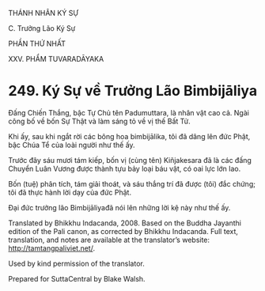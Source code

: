 THÁNH NHÂN KÝ SỰ

C. Trưởng Lão Ký Sự

PHẦN THỨ NHẤT

XXV. PHẨM TUVARADĀYAKA

# 249\. Ký Sự về Trưởng Lão Bimbijāliya

Đấng Chiến Thắng, bậc Tự Chủ tên Padumuttara, là nhân vật cao cả. Ngài công bố về bốn Sự Thật và làm sáng tỏ về vị thế Bất Tử.

Khi ấy, sau khi ngắt rời các bông hoa bimbijālika, tôi đã dâng lên đức Phật, bậc Chúa Tể của loài người như thế ấy.

Trước đây sáu mươi tám kiếp, bốn vị (cùng tên) Kiñjakesara đã là các đấng Chuyển Luân Vương được thành tựu bảy loại báu vật, có oai lực lớn lao.

Bốn (tuệ) phân tích, tám giải thoát, và sáu thắng trí đã được (tôi) đắc chứng; tôi đã thực hành lời dạy của đức Phật.

Đại đức trưởng lão Bimbijāliyađã nói lên những lời kệ này như thế ấy.

Translated by Bhikkhu Indacanda, 2008. Based on the Buddha Jayanthi edition of the Pali canon, as corrected by Bhikkhu Indacanda. Full text, translation, and notes are available at the translator’s website: http://tamtangpaliviet.net/.

Used by kind permission of the translator.

Prepared for SuttaCentral by Blake Walsh.